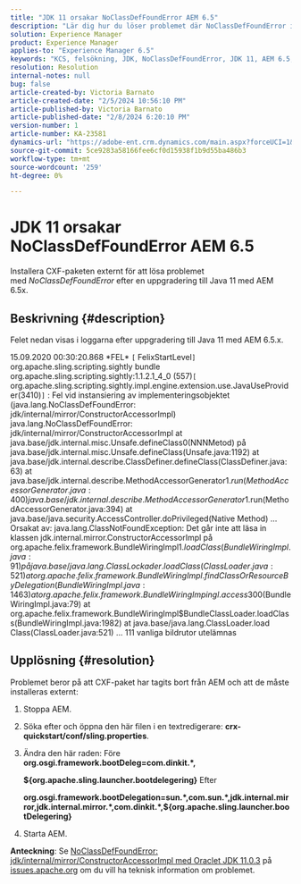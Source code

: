 ```yaml
---
title: "JDK 11 orsakar NoClassDefFoundError AEM 6.5"
description: "Lär dig hur du löser problemet där NoClassDefFoundError inträffar i loggarna efter en uppgradering till Java 11."
solution: Experience Manager
product: Experience Manager
applies-to: "Experience Manager 6.5"
keywords: "KCS, felsökning, JDK, NoClassDefFoundError, JDK 11, AEM 6.5, Adobe Experience Manager 6.5, AEM 6.5, Experience Manager, felsökning"
resolution: Resolution
internal-notes: null
bug: false
article-created-by: Victoria Barnato
article-created-date: "2/5/2024 10:56:10 PM"
article-published-by: Victoria Barnato
article-published-date: "2/8/2024 6:20:10 PM"
version-number: 1
article-number: KA-23581
dynamics-url: "https://adobe-ent.crm.dynamics.com/main.aspx?forceUCI=1&pagetype=entityrecord&etn=knowledgearticle&id=9f1151ba-79c4-ee11-9079-6045bd0067ea"
source-git-commit: 5ce9283a58166fee6cf0d15938f1b9d55ba486b3
workflow-type: tm+mt
source-wordcount: '259'
ht-degree: 0%

---
```


# JDK 11 orsakar NoClassDefFoundError AEM 6.5


Installera CXF-paketen externt för att lösa problemet med *NoClassDefFoundError* efter en uppgradering till Java 11 med AEM 6.5x.

## Beskrivning {#description}


Felet nedan visas i loggarna efter uppgradering till Java 11 med AEM 6.5.x.

15.09.2020 00:30:20.868 \*FEL\* `[` FelixStartLevel`]`  org.apache.sling.scripting.sightly bundle org.apache.sling.scripting.sightly:1.1.2.1_4_0 (557)`[` org.apache.sling.scripting.sightly.impl.engine.extension.use.JavaUseProvider(3410)`]`  : Fel vid instansiering av implementeringsobjektet (java.lang.NoClassDefFoundError: jdk/internal/mirror/ConstructorAccessorImpl) java.lang.NoClassDefFoundError: jdk/internal/mirror/ConstructorAccessorImpl at java.base/jdk.internal.misc.Unsafe.defineClass0(NNNMetod) på java.base/jdk.internal.misc.Unsafe.defineClass(Unsafe.java:1192) at java.base/jdk.internal.describe.ClassDefiner.defineClass(ClassDefiner.java:63) at java.base/jdk.internal.describe.MethodAccessorGenerator$1.run(MethodAccessorGenerator.java:400) java.base/jdk.internal.describe.MethodAccessorGenerator$1.run(MethodAccessorGenerator.java:394) at java.base/java.security.AccessController.doPrivileged(Native Method) ... Orsakat av: java.lang.ClassNotFoundException: Det går inte att läsa in klassen jdk.internal.mirror.ConstructorAccessorImpl på org.apache.felix.framework.BundleWiringImpl$1.loadClass(BundleWiringImpl.java:91) på java.base/java.lang.ClassLock ader.loadClass(ClassLoader.java:521) at org.apache.felix.framework.BundleWiringImpl.findClassOrResourceByDelegation(BundleWiringImpl.java:1463) at org.apache.felix.framework.BundleWiringImping l.access$300(BundleWiringImpl.java:79) at org.apache.felix.framework.BundleWiringImpl$BundleClassLoader.loadClass(BundleWiringImpl.java:1982) at java.base/java.lang.ClassLoader.load Class(ClassLoader.java:521) ... 111 vanliga bildrutor utelämnas


## Upplösning {#resolution}


Problemet beror på att CXF-paket har tagits bort från AEM och att de måste installeras externt:

1. Stoppa AEM.
2. Söka efter och öppna den här filen i en textredigerare: <b>crx-quickstart/conf/sling.properties</b>.
3. Ändra den här raden: Före
   <b>org.osgi.framework.bootDeleg=com.dinkit.\*,

   ${org.apache.sling.launcher.bootdelegering}</b>
Efter



   <b>org.osgi.framework.bootDelegation=sun.\*,com.sun.\*,jdk.internal.mirror,jdk.internal.mirror.\*,com.dinkit.\*,${org.apache.sling.launcher.bootDelegering}</b>
4. Starta AEM.


<b>Anteckning</b>: Se [NoClassDefFoundError: jdk/internal/mirror/ConstructorAccessorImpl med Oraclet JDK 11.0.3](https://issues.apache.org/jira/browse/FELIX-6184) på [issues.apache.org](https://issues.apache.org/) om du vill ha teknisk information om problemet.
